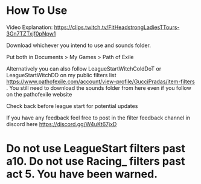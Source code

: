 # How To Use
Video Explanation: https://clips.twitch.tv/FitHeadstrongLadiesTTours-3Gn7TZTxjf0pNpw1

Download whichever you intend to use and sounds folder. 


Put both in Documents > My Games > Path of Exile

Alternatively you can also follow LeagueStartWitchColdDoT or LeagueStartWitchDD  on my public filters list https://www.pathofexile.com/account/view-profile/GucciPradas/item-filters . You still need to download the sounds folder from here even if you follow on the pathofexile website

Check back before league start for potential updates

If you have any feedback feel free to post in the filter feedback channel in discord here  https://discord.gg/W4uKt67jxD

# Do not use LeagueStart filters past a10. Do not use Racing_ filters past act 5. You have been warned.

